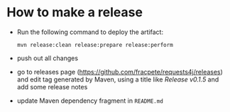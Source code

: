 # How to make a release

* Run the following command to deploy the artifact:

  ```
  mvn release:clean release:prepare release:perform
  ```

* push out all changes

* go to releases page (https://github.com/fracpete/requests4j/releases)
  and edit tag generated by Maven, using a title like *Release v0.1.5*
  and add some release notes
  
* update Maven dependency fragment in `README.md`
